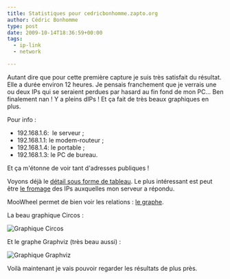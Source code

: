 ```yaml
---
title: Statistiques pour cedricbonhomme.zapto.org
author: Cédric Bonhomme
type: post
date: 2009-10-14T18:36:59+00:00
tags:
  - ip-link
  - network

---
```

Autant dire que pour cette première capture je suis très satisfait du résultat.
Elle a durée environ 12 heures. Je pensais franchement que je verrais une ou
deux IPs qui se seraient perdues par hasard au fin fond de mon PC…
Ben finalement nan ! Y a pleins dIPs ! Et ça fait de très beaux graphiques en
plus.

Pour info :

  * 192.168.1.6:  le serveur ;
  * 192.168.1.1: le modem-routeur ;
  * 192.168.1.4: le portable ;
  * 192.168.1.3: le PC de bureau.

Et ça m'étonne de voir tant d'adresses publiques !

Voyons déjà le [détail sous forme de tableau][1].
Le plus intéressant est peut être [le fromage][2] des IPs auxquelles mon
serveur a répondu.

MooWheel permet de bien voir les relations : [le graphe][3].

La beau graphique Circos :

![Graphique Circos](/images/blog/2017/02/circos20091410.png)

Et le graphe Graphviz (très beau aussi) :

![Graphique Graphviz](/images/blog/2017/02/graphviz20091410.png)

Voilà maintenant je vais pouvoir regarder les résultats de plus près.

 [1]: http://cedric.bonhomme.free.fr/statistiquesserveurperso/20091410/html20091410/
 [2]: http://cedric.bonhomme.free.fr/statistiquesserveurperso/20091410/html20091410/192.168.1.6.details.html
 [3]: http://cedric.bonhomme.free.fr/statistiquesserveurperso/20091410/moowheel/moowheel.html